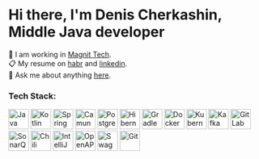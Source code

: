 # Hi there, I'm Denis Cherkashin, Middle Java developer

💼 I am working in <a href="https://github.com/magnit-tech">Magnit Tech</a>. <br>
📋 My resume on <a href="https://career.habr.com/cherkashin_de">habr</a> and <a href="https://www.linkedin.com/in/cherkashin-de/">linkedin</a>. <br>
💬 Ask me about anything <a href="t.me/cherkashin_de">here</a>. <br>

### Tech Stack:
<p align="left">
  <img src="https://raw.githubusercontent.com/jmnote/z-icons/master/svg/java.svg" alt="Java" width="40" height="40"/>
  <img src="https://raw.githubusercontent.com/jmnote/z-icons/master/svg/kotlin.svg" alt="Kotlin" width="40" height="40"/>
  <img src="https://raw.githubusercontent.com/jmnote/z-icons/master/svg/spring.svg" alt="Spring" width="40" height="40"/>
  <img src="https://raw.githubusercontent.com/jmnote/z-icons/master/svg/camunda.svg" alt="Camunda" width="40" height="40"/>
  <img src="https://raw.githubusercontent.com/jmnote/z-icons/master/svg/postgresql.svg" alt="PostgreSQL" width="40" height="40"/>
  <img src="https://raw.githubusercontent.com/jmnote/z-icons/master/svg/hibernate.svg" alt="Hibernate" width="40" height="40"/>
  <img src="https://raw.githubusercontent.com/jmnote/z-icons/master/svg/gradle.svg" alt="Gradle" width="40" height="40"/>
  <img src="https://raw.githubusercontent.com/jmnote/z-icons/master/svg/docker.svg" alt="Docker" width="40" height="40"/>
  <img src="https://raw.githubusercontent.com/jmnote/z-icons/master/svg/kubernetes.svg" alt="Kubernetes" width="40" height="40"/>
  <img src="https://raw.githubusercontent.com/jmnote/z-icons/master/svg/kafka.svg" alt="Kafka" width="40" height="40"/>
  <img src="https://raw.githubusercontent.com/jmnote/z-icons/master/svg/gitlab.svg" alt="GitLab" width="40" height="40"/>
  <img src="https://raw.githubusercontent.com/jmnote/z-icons/master/svg/sonarqube.svg" alt="SonarQube" width="40" height="40"/>
  <img src="https://raw.githubusercontent.com/jmnote/z-icons/master/svg/chili.svg" alt="Chili" width="40" height="40"/>
  <img src="https://raw.githubusercontent.com/jmnote/z-icons/master/svg/intellijidea.svg" alt="IntelliJ IDEA" width="40" height="40"/>
  <img src="https://raw.githubusercontent.com/jmnote/z-icons/master/svg/openapi.svg" alt="OpenAPI" width="40" height="40"/>
  <img src="https://raw.githubusercontent.com/jmnote/z-icons/master/svg/swagger.svg" alt="Swagger" width="40" height="40"/>
  <img src="https://raw.githubusercontent.com/jmnote/z-icons/master/svg/git.svg" alt="Git" width="40" height="40"/>
</p>

